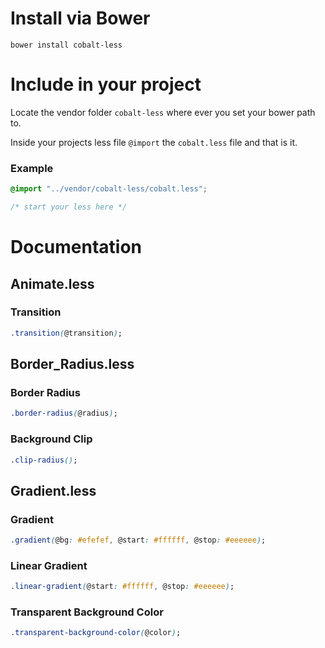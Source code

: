 # Install via Bower

    bower install cobalt-less

# Include in your project
Locate the vendor folder ```cobalt-less``` where ever you set your bower path to.

Inside your projects less file ```@import``` the ```cobalt.less``` file and that is it.

### Example
```css
@import "../vendor/cobalt-less/cobalt.less";

/* start your less here */
```

# Documentation

## Animate.less

### Transition
```css
.transition(@transition);
```

## Border_Radius.less

### Border Radius
```css
.border-radius(@radius);
```

### Background Clip
```css
.clip-radius();
```

## Gradient.less

### Gradient
```css
.gradient(@bg: #efefef, @start: #ffffff, @stop: #eeeeee);
```

### Linear Gradient
```css
.linear-gradient(@start: #ffffff, @stop: #eeeeee);
```
### Transparent Background Color
```css
.transparent-background-color(@color);
```
